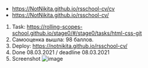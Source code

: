 - https://NotNikita.github.io/rsschool-cv/cv
- https://NotNikita.github.io/rsschool-cv/

1. Task: https://rolling-scopes-school.github.io/stage0/#/stage0/tasks/html-css-git
2. Самооценка вышла: 98 баллов.
3. Deploy: https://notnikita.github.io/rsschool-cv/
4. Done 08.03.2021 / deadline 08.03.2021
5. Screenshot
![image](https://user-images.githubusercontent.com/47776039/110379355-c8931000-8067-11eb-889d-8cf6cc84b6a0.png)
